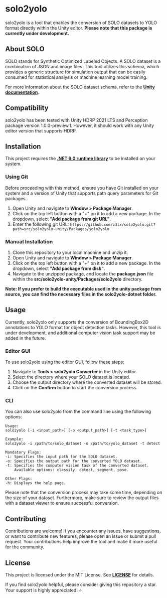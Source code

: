# **solo2yolo**
solo2yolo is a tool that enables the conversion of SOLO datasets to YOLO format directly within the Unity editor. **Please note that this package is currently under development.**

## **About SOLO**
SOLO stands for Synthetic Optimized Labeled Objects. A SOLO dataset is a combination of JSON and image files. This tool utilizes this schema, which provides a generic structure for simulation output that can be easily consumed for statistical analysis or machine learning model training. 

For more information about the SOLO dataset schema, refer to the **[Unity documentation](https://docs.unity3d.com/Packages/com.unity.perception@1.0/manual/Schema/SoloSchema.html)**.

## **Compatibility**
solo2yolo has been tested with Unity HDRP 2021 LTS and Perception package version 1.0.0-preview.1. However, it should work with any Unity editor version that supports HDRP.

## **Installation**
This project requires the **[.NET 6.0 runtime library](https://dotnet.microsoft.com/en-us/download/dotnet/6.0)** to be installed on your system.

### Using Git
Before proceeding with this method, ensure you have Git installed on your system and a version of Unity that supports path query parameters for Git packages.
1. Open Unity and navigate to **Window > Package Manager**.
2. Click on the top left button with a "+" on it to add a new package. In the dropdown, select **"Add package from git URL"**.
3. Enter the following git URL: `https://github.com/z3lx/solo2yolo.git?path=src/solo2yolo-unity/Packages/solo2yolo`

### Manual Installation
1. Clone this repository to your local machine and unzip it.
2. Open Unity and navigate to **Window > Package Manager**.
3. Click on the top left button with a "+" on it to add a new package. In the dropdown, select **"Add package from disk"**.
4. Navigate to the unzipped package, and locate the **package.json** file within the **src/solo2yolo-unity/Packages/solo2yolo** directory.

**Note: If you prefer to build the executable used in the unity package from source, you can find the necessary files in the solo2yolo-dotnet folder.**

## **Usage**
Currently, solo2yolo only supports the conversion of BoundingBox2D annotations to YOLO format for object detection tasks. However, this tool is under development, and additional computer vision task support may be added in the future. 

### Editor GUI
To use solo2yolo using the editor GUI, follow these steps:
1. Navigate to **Tools > solo2yolo Converter** in the Unity editor.
2. Select the directory where your SOLO dataset is located.
3. Choose the output directory where the converted dataset will be stored.
4. Click on the **Confirm** button to start the conversion process.

### CLI
You can also use solo2yolo from the command line using the following options:
```
Usage:
solo2yolo [-i <input_path>] [-o <output_path>] [-t <task_type>]

Example:
solo2yolo -i /path/to/solo_dataset -o /path/to/yolo_dataset -t detect

Mandatory Flags:
-i: Specifies the input path for the SOLO dataset.
-o: Specifies the output path for the converted YOLO dataset.
-t: Specifies the computer vision task of the converted dataset.
    Available options: classify, detect, segment, pose.

Other Flags:
-h: Displays the help page.
```

Please note that the conversion process may take some time, depending on the size of your dataset. Furthermore, make sure to review the output files with a dataset viewer to ensure successful conversion.

## **Contributing**
Contributions are welcome! If you encounter any issues, have suggestions, or want to contribute new features, please open an issue or submit a pull request. Your contributions help improve the tool and make it more useful for the community.

## **License**
This project is licensed under the MIT License. See **[LICENSE](https://github.com/z3lx/solo2yolo/blob/main/LICENSE)** for details. 

If you find solo2yolo helpful, please consider giving this repository a star. Your support is highly appreciated! ⭐️

